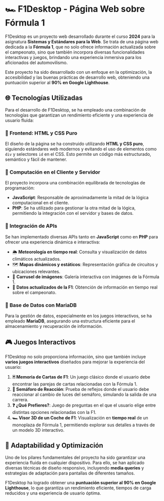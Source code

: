 <h1>🏎️ F1Desktop - Página Web sobre Fórmula 1</h1>  

F1Desktop es un proyecto web desarrollado durante el curso **2024** para la asignatura **Sistemas y Estándares para la Web**. Se trata de una página web dedicada a la **Fórmula 1**, que no solo ofrece información actualizada sobre el campeonato, sino que también incorpora diversas funcionalidades interactivas y juegos, brindando una experiencia inmersiva para los aficionados del automovilismo.  

Este proyecto ha sido desarrollado con un enfoque en la optimización, la accesibilidad y las buenas prácticas de desarrollo web, obteniendo una puntuación superior al **90% en Google Lighthouse**.  

## 🌐 Tecnologías Utilizadas  

Para el desarrollo de F1Desktop, se ha empleado una combinación de tecnologías que garantizan un rendimiento eficiente y una experiencia de usuario fluida:  

### 🔹 **Frontend: HTML y CSS Puro**  
El diseño de la página se ha construido utilizando **HTML y CSS puro**, siguiendo estándares web modernos y evitando el uso de elementos como `div` y selectores `id` en el CSS. Esto permite un código más estructurado, semántico y fácil de mantener.  

### 🔹 **Computación en el Cliente y Servidor**  
El proyecto incorpora una combinación equilibrada de tecnologías de programación:  
- **JavaScript**: Responsable de aproximadamente la mitad de la lógica computacional en el cliente.  
- **PHP**: Se ha utilizado para gestionar la otra mitad de la lógica, permitiendo la integración con el servidor y bases de datos.  

### 🔹 **Integración de APIs**  
Se han implementado diversas APIs tanto en **JavaScript** como en **PHP** para ofrecer una experiencia dinámica e interactiva:  
- 🌦️ **Meteorología en tiempo real**: Consulta y visualización de datos climáticos actualizados.  
- 🗺️ **Mapas dinámicos y estáticos**: Representación gráfica de circuitos y ubicaciones relevantes.  
- 🎠 **Carrusel de imágenes**: Galería interactiva con imágenes de la Fórmula 1.  
- 🏁 **Datos actualizados de la F1**: Obtención de información en tiempo real sobre el campeonato.  

### 🔹 **Base de Datos con MariaDB**  
Para la gestión de datos, especialmente en los juegos interactivos, se ha empleado **MariaDB**, asegurando una estructura eficiente para el almacenamiento y recuperación de información.  

## 🎮 Juegos Interactivos  

F1Desktop no solo proporciona información, sino que también incluye **varios juegos interactivos** diseñados para mejorar la experiencia del usuario:  

1. **🃏 Memoria de Cartas de F1**: Un juego clásico donde el usuario debe encontrar las parejas de cartas relacionadas con la Fórmula 1.  
2. **🚦 Semáforo de Reacción**: Prueba de reflejos donde el usuario debe reaccionar al cambio de luces del semáforo, simulando la salida de una carrera.  
3. **❓ ¿Qué Prefieres?**: Juego de preguntas en el que el usuario elige entre distintas opciones relacionadas con la F1.  
4. **🏎️ Visor 3D de un Coche de F1**: Visualización en **tiempo real** de un monoplaza de Fórmula 1, permitiendo explorar sus detalles a través de un modelo 3D interactivo.  

## 📱 Adaptabilidad y Optimización  

Uno de los pilares fundamentales del proyecto ha sido garantizar una experiencia fluida en cualquier dispositivo. Para ello, se han aplicado diversas técnicas de diseño responsivo, incluyendo **media queries** y estrategias de adaptación para pantallas de diferentes tamaños.  

F1Desktop ha logrado obtener una **puntuación superior al 90% en Google Lighthouse**, lo que garantiza un rendimiento eficiente, tiempos de carga reducidos y una experiencia de usuario óptima.  
